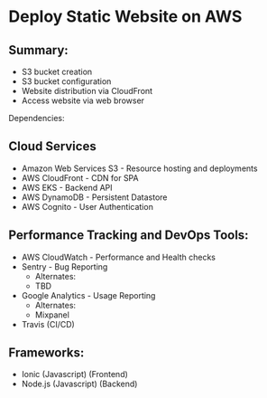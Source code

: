 # Deploy Static Website on AWS

## Summary:
* S3 bucket creation
* S3 bucket configuration
* Website distribution via CloudFront
* Access website via web browser

Dependencies:

## Cloud Services
* Amazon Web Services S3 - Resource hosting and deployments
* AWS CloudFront - CDN for SPA
* AWS EKS - Backend API
* AWS DynamoDB - Persistent Datastore
* AWS Cognito - User Authentication

## Performance Tracking and DevOps Tools:
* AWS CloudWatch - Performance and Health checks
* Sentry - Bug Reporting
    * Alternates:
    * TBD
* Google Analytics - Usage Reporting
    * Alternates:
    * Mixpanel
* Travis (CI/CD)

## Frameworks:
* Ionic (Javascript) (Frontend)
* Node.js (Javascript) (Backend)
